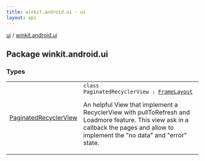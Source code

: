 ```yaml
---
title: winkit.android.ui - ui
layout: api
---
```


<div class='api-docs-breadcrumbs'><a href="../index.html">ui</a> / <a href="./index.html">winkit.android.ui</a></div>

## Package winkit.android.ui

### Types

<table class="api-docs-table">
<tbody>
<tr>
<td markdown="1">

<a href="-paginated-recycler-view/index.html">PaginatedRecyclerView</a>


</td>
<td markdown="1">
<div class="signature"><code><span class="keyword">class </span><span class="identifier">PaginatedRecyclerView</span>&nbsp;<span class="symbol">:</span>&nbsp;<a href="https://developer.android.com/reference/android/widget/FrameLayout.html"><span class="identifier">FrameLayout</span></a></code></div>

An helpful View that implement a RecyclerView with pullToRefresh and Loadmore feature.
This view ask in a callback the pages and allow to implement the "no data" and "error" state.


</td>
</tr>
</tbody>
</table>
